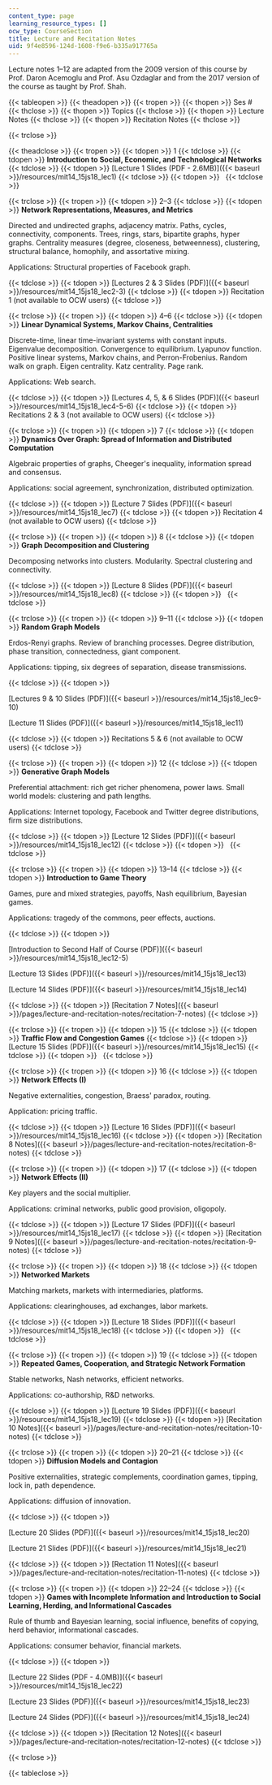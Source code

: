 ```yaml
---
content_type: page
learning_resource_types: []
ocw_type: CourseSection
title: Lecture and Recitation Notes
uid: 9f4e8596-124d-1608-f9e6-b335a917765a
---
```


Lecture notes 1–12 are adapted from the 2009 version of this course by Prof. Daron Acemoglu and Prof. Asu Ozdaglar and from the 2017 version of the course as taught by Prof. Shah.

{{< tableopen >}}
{{< theadopen >}}
{{< tropen >}}
{{< thopen >}}
Ses #
{{< thclose >}}
{{< thopen >}}
Topics
{{< thclose >}}
{{< thopen >}}
Lecture Notes
{{< thclose >}}
{{< thopen >}}
Recitation Notes
{{< thclose >}}

{{< trclose >}}

{{< theadclose >}}
{{< tropen >}}
{{< tdopen >}}
1
{{< tdclose >}}
{{< tdopen >}}
**Introduction to Social, Economic, and Technological Networks**
{{< tdclose >}}
{{< tdopen >}}
[Lecture 1 Slides (PDF - 2.6MB)]({{< baseurl >}}/resources/mit14_15js18_lec1)
{{< tdclose >}}
{{< tdopen >}}
 
{{< tdclose >}}

{{< trclose >}}
{{< tropen >}}
{{< tdopen >}}
2–3
{{< tdclose >}}
{{< tdopen >}}
**Network Representations, Measures, and Metrics**

Directed and undirected graphs, adjacency matrix. Paths, cycles, connectivity, components. Trees, rings, stars, bipartite graphs, hyper graphs. Centrality measures (degree, closeness, betweenness), clustering, structural balance, homophily, and assortative mixing.

Applications: Structural properties of Facebook graph.


{{< tdclose >}}
{{< tdopen >}}
[Lectures 2 & 3 Slides (PDF)]({{< baseurl >}}/resources/mit14_15js18_lec2-3)
{{< tdclose >}}
{{< tdopen >}}
Recitation 1 (not available to OCW users)
{{< tdclose >}}

{{< trclose >}}
{{< tropen >}}
{{< tdopen >}}
4–6
{{< tdclose >}}
{{< tdopen >}}
**Linear Dynamical Systems, Markov Chains, Centralities**

Discrete-time, linear time-invariant systems with constant inputs. Eigenvalue decomposition. Convergence to equilibrium. Lyapunov function. Positive linear systems, Markov chains, and Perron-Frobenius. Random walk on graph. Eigen centrality. Katz centrality. Page rank.

Applications: Web search.


{{< tdclose >}}
{{< tdopen >}}
[Lectures 4, 5, & 6 Slides (PDF)]({{< baseurl >}}/resources/mit14_15js18_lec4-5-6)
{{< tdclose >}}
{{< tdopen >}}
Recitations 2 & 3 (not available to OCW users)
{{< tdclose >}}

{{< trclose >}}
{{< tropen >}}
{{< tdopen >}}
7
{{< tdclose >}}
{{< tdopen >}}
**Dynamics Over Graph: Spread of Information and Distributed Computation**

Algebraic properties of graphs, Cheeger's inequality, information spread and consensus.

Applications: social agreement, synchronization, distributed optimization.


{{< tdclose >}}
{{< tdopen >}}
[Lecture 7 Slides (PDF)]({{< baseurl >}}/resources/mit14_15js18_lec7)
{{< tdclose >}}
{{< tdopen >}}
Recitation 4 (not available to OCW users)
{{< tdclose >}}

{{< trclose >}}
{{< tropen >}}
{{< tdopen >}}
8
{{< tdclose >}}
{{< tdopen >}}
**Graph Decomposition and Clustering**

Decomposing networks into clusters. Modularity. Spectral clustering and connectivity.


{{< tdclose >}}
{{< tdopen >}}
[Lecture 8 Slides (PDF)]({{< baseurl >}}/resources/mit14_15js18_lec8)
{{< tdclose >}}
{{< tdopen >}}
 
{{< tdclose >}}

{{< trclose >}}
{{< tropen >}}
{{< tdopen >}}
9–11
{{< tdclose >}}
{{< tdopen >}}
**Random Graph Models**

Erdos-Renyi graphs. Review of branching processes. Degree distribution, phase transition, connectedness, giant component.

Applications: tipping, six degrees of separation, disease transmissions.


{{< tdclose >}}
{{< tdopen >}}


[Lectures 9 & 10 Slides (PDF)]({{< baseurl >}}/resources/mit14_15js18_lec9-10)

[Lecture 11 Slides (PDF)]({{< baseurl >}}/resources/mit14_15js18_lec11)


{{< tdclose >}}
{{< tdopen >}}
Recitations 5 & 6 (not available to OCW users)
{{< tdclose >}}

{{< trclose >}}
{{< tropen >}}
{{< tdopen >}}
12
{{< tdclose >}}
{{< tdopen >}}
**Generative Graph Models**

Preferential attachment: rich get richer phenomena, power laws. Small world models: clustering and path lengths.

Applications: Internet topology, Facebook and Twitter degree distributions, firm size distributions.


{{< tdclose >}}
{{< tdopen >}}
[Lecture 12 Slides (PDF)]({{< baseurl >}}/resources/mit14_15js18_lec12)
{{< tdclose >}}
{{< tdopen >}}
 
{{< tdclose >}}

{{< trclose >}}
{{< tropen >}}
{{< tdopen >}}
13–14
{{< tdclose >}}
{{< tdopen >}}
**Introduction to Game Theory**

Games, pure and mixed strategies, payoffs, Nash equilibrium, Bayesian games.

Applications: tragedy of the commons, peer effects, auctions.


{{< tdclose >}}
{{< tdopen >}}


[Introduction to Second Half of Course (PDF)]({{< baseurl >}}/resources/mit14_15js18_lec12-5)

[Lecture 13 Slides (PDF)]({{< baseurl >}}/resources/mit14_15js18_lec13)

[Lecture 14 Slides (PDF)]({{< baseurl >}}/resources/mit14_15js18_lec14)


{{< tdclose >}}
{{< tdopen >}}
[Recitation 7 Notes]({{< baseurl >}}/pages/lecture-and-recitation-notes/recitation-7-notes)
{{< tdclose >}}

{{< trclose >}}
{{< tropen >}}
{{< tdopen >}}
15
{{< tdclose >}}
{{< tdopen >}}
**Traffic Flow and Congestion Games**
{{< tdclose >}}
{{< tdopen >}}
[Lecture 15 Slides (PDF)]({{< baseurl >}}/resources/mit14_15js18_lec15)
{{< tdclose >}}
{{< tdopen >}}
 
{{< tdclose >}}

{{< trclose >}}
{{< tropen >}}
{{< tdopen >}}
16
{{< tdclose >}}
{{< tdopen >}}
**Network Effects (I)**

Negative externalities, congestion, Braess' paradox, routing.

Application: pricing traffic.


{{< tdclose >}}
{{< tdopen >}}
[Lecture 16 Slides (PDF)]({{< baseurl >}}/resources/mit14_15js18_lec16)
{{< tdclose >}}
{{< tdopen >}}
[Recitation 8 Notes]({{< baseurl >}}/pages/lecture-and-recitation-notes/recitation-8-notes)
{{< tdclose >}}

{{< trclose >}}
{{< tropen >}}
{{< tdopen >}}
17
{{< tdclose >}}
{{< tdopen >}}
**Network Effects (II)**

Key players and the social multiplier.

Applications: criminal networks, public good provision, oligopoly.


{{< tdclose >}}
{{< tdopen >}}
[Lecture 17 Slides (PDF)]({{< baseurl >}}/resources/mit14_15js18_lec17)
{{< tdclose >}}
{{< tdopen >}}
[Recitation 9 Notes]({{< baseurl >}}/pages/lecture-and-recitation-notes/recitation-9-notes)
{{< tdclose >}}

{{< trclose >}}
{{< tropen >}}
{{< tdopen >}}
18
{{< tdclose >}}
{{< tdopen >}}
**Networked Markets**

Matching markets, markets with intermediaries, platforms.

Applications: clearinghouses, ad exchanges, labor markets.


{{< tdclose >}}
{{< tdopen >}}
[Lecture 18 Slides (PDF)]({{< baseurl >}}/resources/mit14_15js18_lec18)
{{< tdclose >}}
{{< tdopen >}}
 
{{< tdclose >}}

{{< trclose >}}
{{< tropen >}}
{{< tdopen >}}
19
{{< tdclose >}}
{{< tdopen >}}
**Repeated Games, Cooperation, and Strategic Network Formation**

Stable networks, Nash networks, efficient networks.

Applications: co-authorship, R&D networks.


{{< tdclose >}}
{{< tdopen >}}
[Lecture 19 Slides (PDF)]({{< baseurl >}}/resources/mit14_15js18_lec19)
{{< tdclose >}}
{{< tdopen >}}
[Recitation 10 Notes]({{< baseurl >}}/pages/lecture-and-recitation-notes/recitation-10-notes)
{{< tdclose >}}

{{< trclose >}}
{{< tropen >}}
{{< tdopen >}}
20–21
{{< tdclose >}}
{{< tdopen >}}
**Diffusion Models and Contagion**

Positive externalities, strategic complements, coordination games, tipping, lock in, path dependence.

Applications: diffusion of innovation.


{{< tdclose >}}
{{< tdopen >}}


[Lecture 20 Slides (PDF)]({{< baseurl >}}/resources/mit14_15js18_lec20)

[Lecture 21 Slides (PDF)]({{< baseurl >}}/resources/mit14_15js18_lec21)


{{< tdclose >}}
{{< tdopen >}}
[Rectation 11 Notes]({{< baseurl >}}/pages/lecture-and-recitation-notes/recitation-11-notes)
{{< tdclose >}}

{{< trclose >}}
{{< tropen >}}
{{< tdopen >}}
22–24
{{< tdclose >}}
{{< tdopen >}}
**Games with Incomplete Information and Introduction to Social Learning, Herding, and Informational Cascades** 

Rule of thumb and Bayesian learning, social influence, benefits of copying, herd behavior, informational cascades.

Applications: consumer behavior, financial markets.


{{< tdclose >}}
{{< tdopen >}}


[Lecture 22 Slides (PDF - 4.0MB)]({{< baseurl >}}/resources/mit14_15js18_lec22)

[Lecture 23 Slides (PDF)]({{< baseurl >}}/resources/mit14_15js18_lec23)

[Lecture 24 Slides (PDF)]({{< baseurl >}}/resources/mit14_15js18_lec24)


{{< tdclose >}}
{{< tdopen >}}
[Recitation 12 Notes]({{< baseurl >}}/pages/lecture-and-recitation-notes/recitation-12-notes)
{{< tdclose >}}

{{< trclose >}}

{{< tableclose >}}